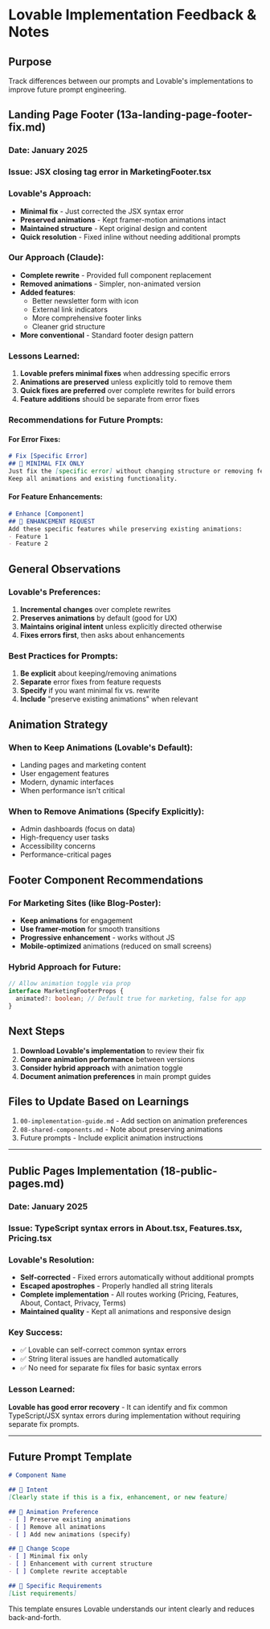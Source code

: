 # Lovable Implementation Feedback & Notes

## Purpose
Track differences between our prompts and Lovable's implementations to improve future prompt engineering.

## Landing Page Footer (13a-landing-page-footer-fix.md)

### Date: January 2025
### Issue: JSX closing tag error in MarketingFooter.tsx

### Lovable's Approach:
- **Minimal fix** - Just corrected the JSX syntax error
- **Preserved animations** - Kept framer-motion animations intact
- **Maintained structure** - Kept original design and content
- **Quick resolution** - Fixed inline without needing additional prompts

### Our Approach (Claude):
- **Complete rewrite** - Provided full component replacement
- **Removed animations** - Simpler, non-animated version
- **Added features**:
  - Better newsletter form with icon
  - External link indicators
  - More comprehensive footer links
  - Cleaner grid structure
- **More conventional** - Standard footer design pattern

### Lessons Learned:
1. **Lovable prefers minimal fixes** when addressing specific errors
2. **Animations are preserved** unless explicitly told to remove them
3. **Quick fixes are preferred** over complete rewrites for build errors
4. **Feature additions** should be separate from error fixes

### Recommendations for Future Prompts:

#### For Error Fixes:
```markdown
# Fix [Specific Error]
## 🔧 MINIMAL FIX ONLY
Just fix the [specific error] without changing structure or removing features.
Keep all animations and existing functionality.
```

#### For Feature Enhancements:
```markdown
# Enhance [Component]
## 🚀 ENHANCEMENT REQUEST
Add these specific features while preserving existing animations:
- Feature 1
- Feature 2
```

## General Observations

### Lovable's Preferences:
1. **Incremental changes** over complete rewrites
2. **Preserves animations** by default (good for UX)
3. **Maintains original intent** unless explicitly directed otherwise
4. **Fixes errors first**, then asks about enhancements

### Best Practices for Prompts:
1. **Be explicit** about keeping/removing animations
2. **Separate** error fixes from feature requests
3. **Specify** if you want minimal fix vs. rewrite
4. **Include** "preserve existing animations" when relevant

## Animation Strategy

### When to Keep Animations (Lovable's Default):
- Landing pages and marketing content
- User engagement features
- Modern, dynamic interfaces
- When performance isn't critical

### When to Remove Animations (Specify Explicitly):
- Admin dashboards (focus on data)
- High-frequency user tasks
- Accessibility concerns
- Performance-critical pages

## Footer Component Recommendations

### For Marketing Sites (like Blog-Poster):
- **Keep animations** for engagement
- **Use framer-motion** for smooth transitions
- **Progressive enhancement** - works without JS
- **Mobile-optimized** animations (reduced on small screens)

### Hybrid Approach for Future:
```typescript
// Allow animation toggle via prop
interface MarketingFooterProps {
  animated?: boolean; // Default true for marketing, false for app
}
```

## Next Steps

1. **Download Lovable's implementation** to review their fix
2. **Compare animation performance** between versions
3. **Consider hybrid approach** with animation toggle
4. **Document animation preferences** in main prompt guides

## Files to Update Based on Learnings

1. `00-implementation-guide.md` - Add section on animation preferences
2. `08-shared-components.md` - Note about preserving animations
3. Future prompts - Include explicit animation instructions

---

## Public Pages Implementation (18-public-pages.md)

### Date: January 2025
### Issue: TypeScript syntax errors in About.tsx, Features.tsx, Pricing.tsx

### Lovable's Resolution:
- **Self-corrected** - Fixed errors automatically without additional prompts
- **Escaped apostrophes** - Properly handled all string literals
- **Complete implementation** - All routes working (Pricing, Features, About, Contact, Privacy, Terms)
- **Maintained quality** - Kept all animations and responsive design

### Key Success:
- ✅ Lovable can self-correct common syntax errors
- ✅ String literal issues are handled automatically
- ✅ No need for separate fix files for basic syntax errors

### Lesson Learned:
**Lovable has good error recovery** - It can identify and fix common TypeScript/JSX syntax errors during implementation without requiring separate fix prompts.

---

## Future Prompt Template

```markdown
# Component Name

## 🎯 Intent
[Clearly state if this is a fix, enhancement, or new feature]

## 🎨 Animation Preference
- [ ] Preserve existing animations
- [ ] Remove all animations
- [ ] Add new animations (specify)

## 🔧 Change Scope
- [ ] Minimal fix only
- [ ] Enhancement with current structure
- [ ] Complete rewrite acceptable

## 📝 Specific Requirements
[List requirements]
```

This template ensures Lovable understands our intent clearly and reduces back-and-forth.